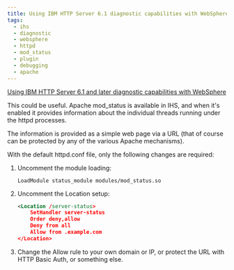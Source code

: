 ```yaml
---
title: Using IBM HTTP Server 6.1 diagnostic capabilities with WebSphere
tags:
  - ihs
  - diagnostic
  - websphere
  - httpd
  - mod_status
  - plugin
  - debugging
  - apache
---
```

[Using IBM HTTP Server 6.1 and later diagnostic capabilities with WebSphere](https://publib.boulder.ibm.com/httpserv/ihsdiag/WebSphere61.html)

This could be useful. Apache mod_status is available in IHS, and when it's enabled it provides information about the individual threads running under the httpd processes.

The information is provided as a simple web page via a URL (that of course can be protected by any of the various Apache mechanisms).

With the default httpd.conf file, only the following changes are required:

1.  Uncomment the module loading:  

    `LoadModule status_module modules/mod_status.so`

2.  Uncomment the Location setup:

    ```xml
    <Location /server-status>  
        SetHandler server-status  
        Order deny,allow  
        Deny from all  
        Allow from .example.com  
    </Location>
    ```

3.  Change the Allow rule to your own domain or IP, or protect the URL with HTTP Basic Auth, or something else.
